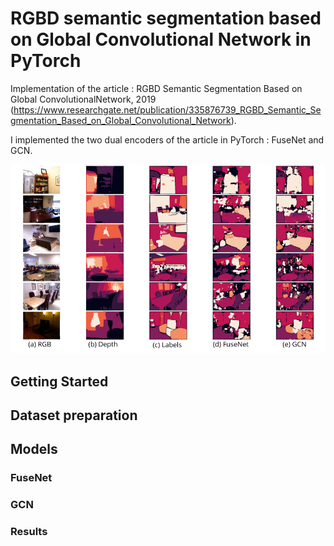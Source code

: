 # RGBD semantic segmentation based on Global Convolutional Network in PyTorch


Implementation of the article : RGBD Semantic Segmentation Based on Global ConvolutionalNetwork, 2019 (https://www.researchgate.net/publication/335876739_RGBD_Semantic_Segmentation_Based_on_Global_Convolutional_Network).


I implemented the two dual encoders of the article in PyTorch : FuseNet and GCN.

<p align="center">

<a>
    <img src='images/all_results.png'  width="900"/>
</a>
</p>
















## Getting Started



## Dataset preparation






## Models



### FuseNet


### GCN



### Results
